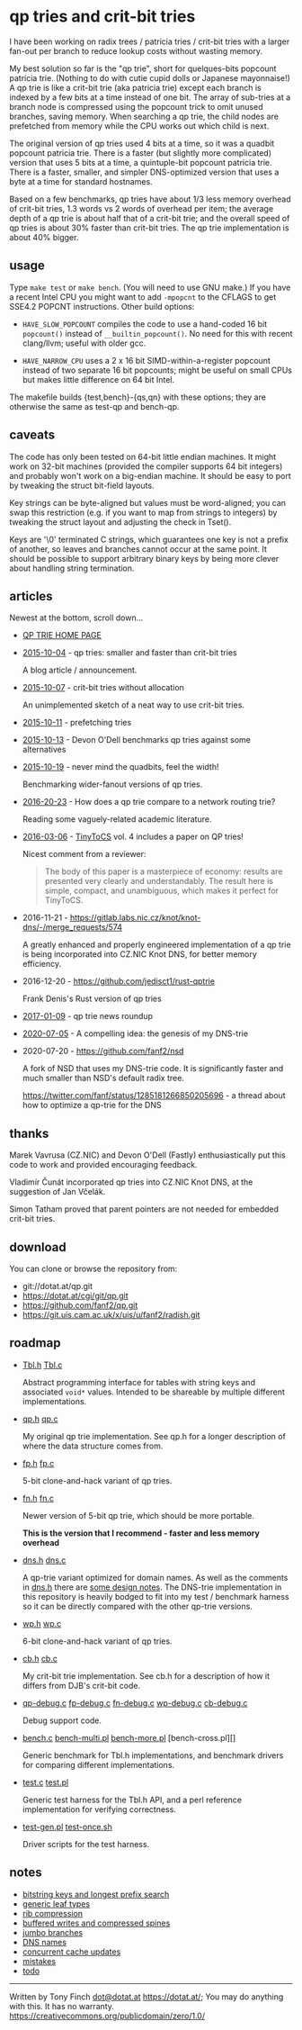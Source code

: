 qp tries and crit-bit tries
===========================

I have been working on radix trees / patricia tries / crit-bit tries
with a larger fan-out per branch to reduce lookup costs without
wasting memory.

My best solution so far is the "qp trie", short for quelques-bits
popcount patricia trie. (Nothing to do with cutie cupid dolls or
Japanese mayonnaise!) A qp trie is like a crit-bit trie (aka patricia
trie) except each branch is indexed by a few bits at a time instead of
one bit. The array of sub-tries at a branch node is compressed using
the popcount trick to omit unused branches, saving memory. When
searching a qp trie, the child nodes are prefetched from memory while
the CPU works out which child is next.

The original version of qp tries used 4 bits at a time, so it was a
quadbit popcount patricia trie. There is a faster (but slightly more
complicated) version that uses 5 bits at a time, a quintuple-bit
popcount patricia trie. There is a faster, smaller, and simpler
DNS-optimized version that uses a byte at a time for standard
hostnames.

Based on a few benchmarks, qp tries have about 1/3 less memory
overhead of crit-bit tries, 1.3 words vs 2 words of overhead per item;
the average depth of a qp trie is about half that of a crit-bit trie;
and the overall speed of qp tries is about 30% faster than crit-bit
tries. The qp trie implementation is about 40% bigger.


usage
-----

Type `make test` or `make bench`. (You will need to use GNU make.)
If you have a recent Intel CPU you might want to add `-mpopcnt` to
the CFLAGS to get SSE4.2 POPCNT instructions. Other build options:

* `HAVE_SLOW_POPCOUNT`
	compiles the code to use a hand-coded 16 bit `popcount()`
	instead of `__builtin_popcount()`. No need for this with
	recent clang/llvm; useful with older gcc.

* `HAVE_NARROW_CPU`
	uses a 2 x 16 bit SIMD-within-a-register popcount instead of
	two separate 16 bit popcounts; might be useful on small CPUs
	but makes little difference on 64 bit Intel.

The makefile builds {test,bench}-{qs,qn} with these options; they are
otherwise the same as test-qp and bench-qp.


caveats
-------

The code has only been tested on 64-bit little endian machines. It
might work on 32-bit machines (provided the compiler supports 64 bit
integers) and probably won't work on a big-endian machine. It should
be easy to port by tweaking the struct bit-field layouts.

Key strings can be byte-aligned but values must be word-aligned; you
can swap this restriction (e.g. if you want to map from strings to
integers) by tweaking the struct layout and adjusting the check in
Tset().

Keys are '\0' terminated C strings, which guarantees one key is not a
prefix of another, so leaves and branches cannot occur at the same
point. It should be possible to support arbitrary binary keys by being
more clever about handling string termination.


articles
--------

Newest at the bottom, scroll down...

* [QP TRIE HOME PAGE](https://dotat.at/prog/qp)

* [2015-10-04](blog-2015-10-04.md) -
	qp tries: smaller and faster than crit-bit tries

	A blog article / announcement.

* [2015-10-07](blog-2015-10-07.md) -
	crit-bit tries without allocation

	An unimplemented sketch of a neat way to use crit-bit tries.

* [2015-10-11](blog-2015-10-11.md) -
	prefetching tries

* [2015-10-13](https://9vx.org/post/qp-tries/) -
	Devon O'Dell benchmarks qp tries against some alternatives

* [2015-10-19](blog-2015-10-19.md) -
	never mind the quadbits, feel the width!

	Benchmarking wider-fanout versions of qp tries.

* [2016-20-23](blog-2016-02-23.md) -
	How does a qp trie compare to a network routing trie?

	Reading some vaguely-related academic literature.

* [2016-03-06](tinytocs.pdf) -
	[TinyToCS](http://tinytocs.org/) vol. 4 includes a paper on QP tries!

	Nicest comment from a reviewer:

	> The body of this paper is a masterpiece of economy:
	> results are presented very clearly and understandably.
	> The result here is simple, compact, and unambiguous,
	> which makes it perfect for TinyToCS.

* 2016-11-21 -
    <https://gitlab.labs.nic.cz/knot/knot-dns/-/merge_requests/574>

	A greatly enhanced and properly engineered implementation of a
	qp trie is being incorporated into CZ.NIC Knot DNS, for better
	memory efficiency.

* 2016-12-20 -
	<https://github.com/jedisct1/rust-qptrie>

	Frank Denis's Rust version of qp tries

* [2017-01-09](blog-2017-01-09.md) -
	qp trie news roundup

* [2020-07-05](blog-2020-07-05.md) -
    A compelling idea: the genesis of my DNS-trie

* 2020-07-20 - <https://github.com/fanf2/nsd>

	A fork of NSD that uses my DNS-trie code. It is significantly
    faster and much smaller than NSD's default radix tree.

	<https://twitter.com/fanf/status/1285181266850205696> -
	a thread about how to optimize a qp-trie for the DNS


thanks
------

Marek Vavrusa (CZ.NIC) and Devon O'Dell (Fastly) enthusiastically put
this code to work and provided encouraging feedback.

Vladimír Čunát incorporated qp tries into CZ.NIC Knot DNS, at the
suggestion of Jan Včelák.

Simon Tatham proved that parent pointers are not needed for embedded
crit-bit tries.


download
--------

You can clone or browse the repository from:

* git://dotat.at/qp.git
* <https://dotat.at/cgi/git/qp.git>
* <https://github.com/fanf2/qp.git>
* <https://git.uis.cam.ac.uk/x/uis/u/fanf2/radish.git>


roadmap
-------

* [Tbl.h][] [Tbl.c][]

	Abstract programming interface for tables with string keys and
	associated `void*` values. Intended to be shareable by multiple
	different implementations.

* [qp.h][] [qp.c][]

	My original qp trie implementation. See qp.h for a longer
	description of where the data structure comes from.

* [fp.h][] [fp.c][]

	5-bit clone-and-hack variant of qp tries.

* [fn.h][] [fn.c][]

	Newer version of 5-bit qp trie, which should be more portable.

	**This is the version that I recommend - faster and less memory overhead**

* [dns.h][] [dns.c][]

	A qp-trie variant optimized for domain names. As well as the
    comments in [dns.h][] there are [some design notes](notes-dns.md).
    The DNS-trie implementation in this repository is heavily bodged
    to fit into my test / benchmark harness so it can be directly
    compared with the other qp-trie versions.

* [wp.h][] [wp.c][]

	6-bit clone-and-hack variant of qp tries.

* [cb.h][] [cb.c][]

	My crit-bit trie implementation. See cb.h for a description of
	how it differs from DJB's crit-bit code.

* [qp-debug.c][] [fp-debug.c][] [fn-debug.c][] [wp-debug.c][] [cb-debug.c][]

	Debug support code.

* [bench.c][] [bench-multi.pl][] [bench-more.pl][] [bench-cross.pl][]

	Generic benchmark for Tbl.h implementations, and benchmark
	drivers for comparing different implementations.

* [test.c][] [test.pl][]

	Generic test harness for the Tbl.h API, and a perl reference
	implementation for verifying correctness.

* [test-gen.pl][] [test-once.sh][]

	Driver scripts for the test harness.


[Tbl.c]:          https://github.com/fanf2/qp/blob/HEAD/Tbl.c
[Tbl.h]:          https://github.com/fanf2/qp/blob/HEAD/Tbl.h
[cb-debug.c]:     https://github.com/fanf2/qp/blob/HEAD/cb-debug.c
[cb.c]:           https://github.com/fanf2/qp/blob/HEAD/cb.c
[cb.h]:           https://github.com/fanf2/qp/blob/HEAD/cb.h
[dns-debug.c]:    https://github.com/fanf2/qp/blob/HEAD/dns-debug.c
[dns.c]:          https://github.com/fanf2/qp/blob/HEAD/dns.c
[dns.h]:          https://github.com/fanf2/qp/blob/HEAD/dns.h
[qp-debug.c]:     https://github.com/fanf2/qp/blob/HEAD/qp-debug.c
[qp.c]:           https://github.com/fanf2/qp/blob/HEAD/qp.c
[qp.h]:           https://github.com/fanf2/qp/blob/HEAD/qp.h
[fp-debug.c]:     https://github.com/fanf2/qp/blob/HEAD/fp-debug.c
[fp.c]:           https://github.com/fanf2/qp/blob/HEAD/fp.c
[fp.h]:           https://github.com/fanf2/qp/blob/HEAD/fp.h
[fn-debug.c]:     https://github.com/fanf2/qp/blob/HEAD/fn-debug.c
[fn.c]:           https://github.com/fanf2/qp/blob/HEAD/fn.c
[fn.h]:           https://github.com/fanf2/qp/blob/HEAD/fn.h
[wp-debug.c]:     https://github.com/fanf2/qp/blob/HEAD/wp-debug.c
[wp.c]:           https://github.com/fanf2/qp/blob/HEAD/wp.c
[wp.h]:           https://github.com/fanf2/qp/blob/HEAD/wp.h
[test-gen.pl]:    https://github.com/fanf2/qp/blob/HEAD/test-gen.pl
[test-once.sh]:   https://github.com/fanf2/qp/blob/HEAD/test-once.sh
[test.c]:         https://github.com/fanf2/qp/blob/HEAD/test.c
[test.pl]:        https://github.com/fanf2/qp/blob/HEAD/test.pl
[bench-more.pl]:  https://github.com/fanf2/qp/blob/HEAD/bench-multi.pl
[bench-multi.pl]: https://github.com/fanf2/qp/blob/HEAD/bench-multi.pl
[bench.c]:        https://github.com/fanf2/qp/blob/HEAD/bench.c


notes
-----

* [bitstring keys and longest prefix search](notes-bitstrings-prefixes.md)
* [generic leaf types](notes-generic-leaves.md)
* [rib compression](notes-rib-compression.md)
* [buffered writes and compressed spines](notes-write-buffer.md)
* [jumbo branches](notes-jumbo.md)
* [DNS names](notes-dns.md)
* [concurrent cache updates](notes-concurrency.md)
* [mistakes](notes-mistakes.md)
* [todo](notes-todo.md)

---------------------------------------------------------------------------

Written by Tony Finch <dot@dotat.at> <https://dotat.at/>;
You may do anything with this. It has no warranty.
<https://creativecommons.org/publicdomain/zero/1.0/>
